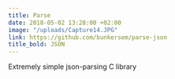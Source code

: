 ```yaml
---
title: Parse
date: 2018-05-02 13:28:00 +02:00
image: "/uploads/Capture14.JPG"
link: https://github.com/bunkersem/parse-json
title_bold: JSON
---
```


Extremely simple json-parsing C library